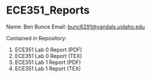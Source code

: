 # ECE351_Reports
Name:   Ben Bunce
Email:  bunc6291@vandals.uidaho.edu

Contained in Repository:
1. ECE351 Lab 0 Report (PDF)
2. ECE351 Lab 0 Report (TEX)
3. ECE351 Lab 1 Report (PDF)
4. ECE351 Lab 1 Report (TEX)

